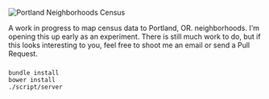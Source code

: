 ![Portland Neighborhoods Census](https://f.cloud.github.com/assets/25/558630/b719c24c-c427-11e2-9080-210271406616.png)

A work in progress to map census data to Portland, OR. neighborhoods.  I'm opening this
up early as an experiment.  There is still much work to do, but if this looks interesting
to you, feel free to shoot me an email or send a Pull Request.

###
```
bundle install
bower install
./script/server
```